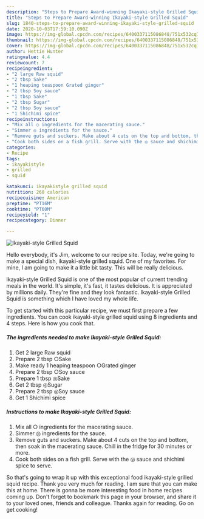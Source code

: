 ```yaml
---
description: "Steps to Prepare Award-winning Ikayaki-style Grilled Squid"
title: "Steps to Prepare Award-winning Ikayaki-style Grilled Squid"
slug: 1840-steps-to-prepare-award-winning-ikayaki-style-grilled-squid
date: 2020-10-03T17:59:10.090Z
image: https://img-global.cpcdn.com/recipes/6400337115086848/751x532cq70/ikayaki-style-grilled-squid-recipe-main-photo.jpg
thumbnail: https://img-global.cpcdn.com/recipes/6400337115086848/751x532cq70/ikayaki-style-grilled-squid-recipe-main-photo.jpg
cover: https://img-global.cpcdn.com/recipes/6400337115086848/751x532cq70/ikayaki-style-grilled-squid-recipe-main-photo.jpg
author: Hettie Hunter
ratingvalue: 4.4
reviewcount: 7
recipeingredient:
- "2 large Raw squid"
- "2 tbsp Sake"
- "1 heaping teaspoon Grated ginger"
- "2 tbsp Soy sauce"
- "1 tbsp Sake"
- "2 tbsp Sugar"
- "2 tbsp Soy sauce"
- "1 Shichimi spice"
recipeinstructions:
- "Mix all ○ ingredients for the macerating sauce."
- "Simmer ◎ ingredients for the sauce."
- "Remove guts and suckers. Make about 4 cuts on the top and bottom, then soak in the macerating sauce. Chill in the fridge for 30 minutes or more."
- "Cook both sides on a fish grill. Serve with the ◎ sauce and shichimi spice to serve."
categories:
- Recipe
tags:
- ikayakistyle
- grilled
- squid

katakunci: ikayakistyle grilled squid 
nutrition: 260 calories
recipecuisine: American
preptime: "PT16M"
cooktime: "PT60M"
recipeyield: "1"
recipecategory: Dinner

---
```



![Ikayaki-style Grilled Squid](https://img-global.cpcdn.com/recipes/6400337115086848/751x532cq70/ikayaki-style-grilled-squid-recipe-main-photo.jpg)

Hello everybody, it's Jim, welcome to our recipe site. Today, we're going to make a special dish, ikayaki-style grilled squid. One of my favorites. For mine, I am going to make it a little bit tasty. This will be really delicious.



Ikayaki-style Grilled Squid is one of the most popular of current trending meals in the world. It's simple, it's fast, it tastes delicious. It is appreciated by millions daily. They're fine and they look fantastic. Ikayaki-style Grilled Squid is something which I have loved my whole life.


To get started with this particular recipe, we must first prepare a few ingredients. You can cook ikayaki-style grilled squid using 8 ingredients and 4 steps. Here is how you cook that.

<!--inarticleads1-->

##### The ingredients needed to make Ikayaki-style Grilled Squid:

1. Get 2 large Raw squid
1. Prepare 2 tbsp ○Sake
1. Make ready 1 heaping teaspoon ○Grated ginger
1. Prepare 2 tbsp ○Soy sauce
1. Prepare 1 tbsp ◎Sake
1. Get 2 tbsp ◎Sugar
1. Prepare 2 tbsp ◎Soy sauce
1. Get 1 Shichimi spice




<!--inarticleads2-->

##### Instructions to make Ikayaki-style Grilled Squid:

1. Mix all ○ ingredients for the macerating sauce.
1. Simmer ◎ ingredients for the sauce.
1. Remove guts and suckers. Make about 4 cuts on the top and bottom, then soak in the macerating sauce. Chill in the fridge for 30 minutes or more.
1. Cook both sides on a fish grill. Serve with the ◎ sauce and shichimi spice to serve.




So that's going to wrap it up with this exceptional food ikayaki-style grilled squid recipe. Thank you very much for reading. I am sure that you can make this at home. There is gonna be more interesting food in home recipes coming up. Don't forget to bookmark this page in your browser, and share it to your loved ones, friends and colleague. Thanks again for reading. Go on get cooking!
